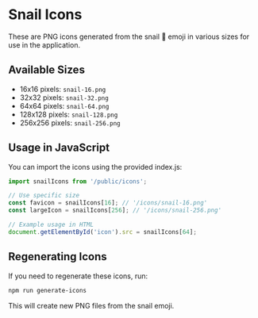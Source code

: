 # Snail Icons

These are PNG icons generated from the snail 🐌 emoji in various sizes for use in the application.

## Available Sizes

- 16x16 pixels: `snail-16.png`
- 32x32 pixels: `snail-32.png`
- 64x64 pixels: `snail-64.png`
- 128x128 pixels: `snail-128.png`
- 256x256 pixels: `snail-256.png`

## Usage in JavaScript

You can import the icons using the provided index.js:

```javascript
import snailIcons from '/public/icons';

// Use specific size
const favicon = snailIcons[16]; // '/icons/snail-16.png'
const largeIcon = snailIcons[256]; // '/icons/snail-256.png'

// Example usage in HTML
document.getElementById('icon').src = snailIcons[64];
```

## Regenerating Icons

If you need to regenerate these icons, run:

```bash
npm run generate-icons
```

This will create new PNG files from the snail emoji.